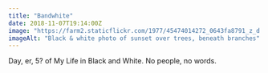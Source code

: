 ```yaml
---
title: "Bandwhite"
date: 2018-11-07T19:14:00Z
image: "https://farm2.staticflickr.com/1977/45474014272_0643fa8791_z_d.jpg"
imageAlt: "Black & white photo of sunset over trees, beneath branches"
---
```


Day, er, 5? of My Life in Black and White. No people, no words.
